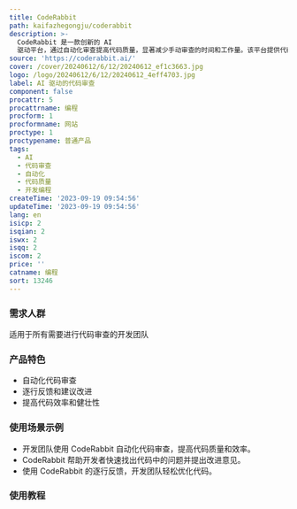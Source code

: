 ```yaml
---
title: CodeRabbit
path: kaifazhegongju/coderabbit
description: >-
  CodeRabbit 是一款创新的 AI
  驱动平台，通过自动化审查提高代码质量，显著减少手动审查的时间和工作量。该平台提供代码变更的逐行反馈，建议改进和纠正，以增强代码的效率和健壮性。
source: 'https://coderabbit.ai/'
cover: /cover/20240612/6/12/20240612_ef1c3663.jpg
logo: /logo/20240612/6/12/20240612_4eff4703.jpg
label: AI 驱动的代码审查
component: false
procattr: 5
procattrname: 编程
procform: 1
procformname: 网站
proctype: 1
proctypename: 普通产品
tags:
  - AI
  - 代码审查
  - 自动化
  - 代码质量
  - 开发编程
createTime: '2023-09-19 09:54:56'
updateTime: '2023-09-19 09:54:56'
lang: en
isicp: 2
isqian: 2
iswx: 2
isqq: 2
iscom: 2
price: ''
catname: 编程
sort: 13246
---
```




### 需求人群
适用于所有需要进行代码审查的开发团队

### 产品特色
- 自动化代码审查
- 逐行反馈和建议改进
- 提高代码效率和健壮性

### 使用场景示例
- 开发团队使用 CodeRabbit 自动化代码审查，提高代码质量和效率。
- CodeRabbit 帮助开发者快速找出代码中的问题并提出改进意见。
- 使用 CodeRabbit 的逐行反馈，开发团队轻松优化代码。

### 使用教程


  
